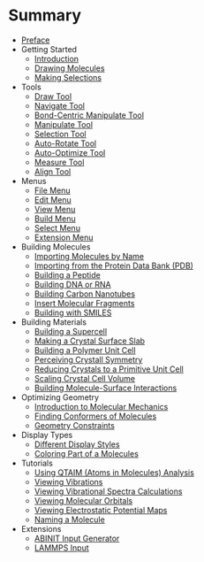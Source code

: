 # Summary

* [Preface](front.md)
* Getting Started
   * [Introduction](getting-started/introduction.md)
   * [Drawing Molecules](getting-started/drawing-molecules.md)
   * [Making Selections](getting-started/making-selections.md)
* Tools
   * [Draw Tool](tools/draw-tool.md)
   * [Navigate Tool](tools/navigate-tool.md)
   * [Bond-Centric Manipulate Tool](tools/bond-centric-manipulate-tool.md)
   * [Manipulate Tool](tools/manipulate-tool.md)
   * [Selection Tool](tools/selection-tool.md)
   * [Auto-Rotate Tool](tools/auto-rotate-tool.md)
   * [Auto-Optimize Tool](tools/auto-optimize-tool.md)
   * [Measure Tool](tools/measure-tool.md)
   * [Align Tool](tools/align-tool.md)
* Menus
   * [File Menu](menus/file-menu.md)
   * [Edit Menu](menus/edit-menu.md)
   * [View Menu](menus/view-menu.md)
   * [Build Menu](menus/build-menu.md)
   * [Select Menu](menus/select-menu.md)
   * [Extension Menu](menus/extensions-menu.md)
* Building Molecules
   * [Importing Molecules by Name](building-molecules/importing-molecules-by-name.md)
   * [Importing from the Protein Data Bank (PDB)](building-molecules/importing-from-the-pdb.md)
   * [Building a Peptide](building-molecules/building-a-peptide.md)
   * [Building DNA or RNA](building-molecules/building-dna-rna.md)
   * [Building Carbon Nanotubes](building-molecules/building-carbon-nanotubes.md)
   * [Insert Molecular Fragments](building-molecules/insert-fragments.md)
   * [Building with SMILES](building-molecules/building-with-smiles.md)
* Building Materials
   * [Building a Supercell](building-materials/supercell.md)
   * [Making a Crystal Surface Slab](building-materials/building-a-crystal-slab.md)
   * [Building a Polymer Unit Cell](building-materials/building-a-polymer-unit-cell.md)
   * [Perceiving Crystall Symmetry](building-materials/crystal-symmetry-perception.md)
   * [Reducing Crystals to a Primitive Unit Cell](building-materials/reducing-crystals-to-primitive-cells.md)
   * [Scaling Crystal Cell Volume](building-materials/scaling-crystal-volumes.md)
   * [Building Molecule-Surface Interactions](building-materials/molecule-surface-interactions.md)
* Optimizing Geometry
   * [Introduction to Molecular Mechanics](optimizing-geometry/molecular-mechanics.md)
   * [Finding Conformers of Molecules](optimizing-geometry/conformers.md)
   * [Geometry Constraints](optimizing-geometry/constraints.md)
* Display Types
   * [Different Display Styles](display-types/display-types.md)
   * [Coloring Part of a Molecules](display-types/coloring-part-of-a-molecule.md)
* Tutorials
   * [Using QTAIM (Atoms in Molecules) Analysis](tutorials/using-qtaim-and-wfn.md)
   * [Viewing Vibrations](tutorials/viewing-vibrations.md)
   * [Viewing Vibrational Spectra Calculations](tutorials/viewing-vibrational-spectra.md)
   * [Viewing Molecular Orbitals](tutorials/viewing-molecular-orbitals.md)
   * [Viewing Electrostatic Potential Maps](tutorials/viewing-electrostatic-potential.md)
   * [Naming a Molecule](tutorials/naming-a-molecule.md)
* Extensions
   * [ABINIT Input Generator](extensions/abinit-generator.md)
   * [LAMMPS Input](extensions/lammps-input-for-water.md)
